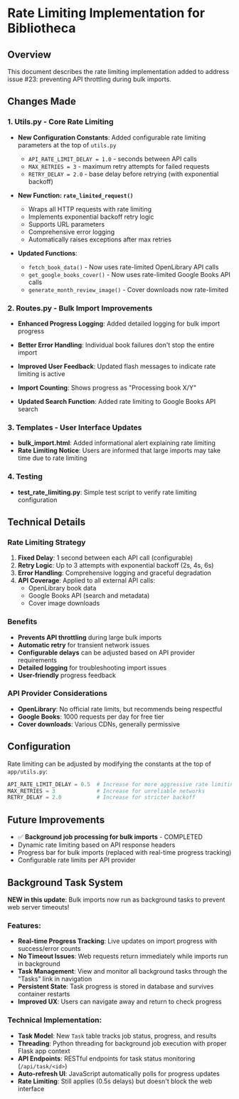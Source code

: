 # Rate Limiting Implementation for Bibliotheca

## Overview
This document describes the rate limiting implementation added to address issue #23: preventing API throttling during bulk imports.

## Changes Made

### 1. Utils.py - Core Rate Limiting
- **New Configuration Constants**: Added configurable rate limiting parameters at the top of `utils.py`
  - `API_RATE_LIMIT_DELAY = 1.0` - seconds between API calls
  - `MAX_RETRIES = 3` - maximum retry attempts for failed requests
  - `RETRY_DELAY = 2.0` - base delay before retrying (with exponential backoff)

- **New Function: `rate_limited_request()`**
  - Wraps all HTTP requests with rate limiting
  - Implements exponential backoff retry logic
  - Supports URL parameters
  - Comprehensive error logging
  - Automatically raises exceptions after max retries

- **Updated Functions**:
  - `fetch_book_data()` - Now uses rate-limited OpenLibrary API calls
  - `get_google_books_cover()` - Now uses rate-limited Google Books API calls
  - `generate_month_review_image()` - Cover downloads now rate-limited

### 2. Routes.py - Bulk Import Improvements
- **Enhanced Progress Logging**: Added detailed logging for bulk import progress
- **Better Error Handling**: Individual book failures don't stop the entire import
- **Improved User Feedback**: Updated flash messages to indicate rate limiting is active
- **Import Counting**: Shows progress as "Processing book X/Y"

- **Updated Search Function**: Added rate limiting to Google Books API search

### 3. Templates - User Interface Updates
- **bulk_import.html**: Added informational alert explaining rate limiting
- **Rate Limiting Notice**: Users are informed that large imports may take time due to rate limiting

### 4. Testing
- **test_rate_limiting.py**: Simple test script to verify rate limiting configuration

## Technical Details

### Rate Limiting Strategy
1. **Fixed Delay**: 1 second between each API call (configurable)
2. **Retry Logic**: Up to 3 attempts with exponential backoff (2s, 4s, 6s)
3. **Error Handling**: Comprehensive logging and graceful degradation
4. **API Coverage**: Applied to all external API calls:
   - OpenLibrary book data
   - Google Books API (search and metadata)
   - Cover image downloads

### Benefits
- **Prevents API throttling** during large bulk imports
- **Automatic retry** for transient network issues
- **Configurable delays** can be adjusted based on API provider requirements
- **Detailed logging** for troubleshooting import issues
- **User-friendly** progress feedback

### API Provider Considerations
- **OpenLibrary**: No official rate limits, but recommends being respectful
- **Google Books**: 1000 requests per day for free tier
- **Cover downloads**: Various CDNs, generally permissive

## Configuration
Rate limiting can be adjusted by modifying the constants at the top of `app/utils.py`:

```python
API_RATE_LIMIT_DELAY = 0.5  # Increase for more aggressive rate limiting (reduced from 1.0s)
MAX_RETRIES = 3             # Increase for unreliable networks
RETRY_DELAY = 2.0           # Increase for stricter backoff
```

## Future Improvements
- ✅ **Background job processing for bulk imports** - COMPLETED 
- Dynamic rate limiting based on API response headers
- Progress bar for bulk imports (replaced with real-time progress tracking)
- Configurable rate limits per API provider

## Background Task System
**NEW in this update**: Bulk imports now run as background tasks to prevent web server timeouts!

### Features:
- **Real-time Progress Tracking**: Live updates on import progress with success/error counts
- **No Timeout Issues**: Web requests return immediately while imports run in background
- **Task Management**: View and monitor all background tasks through the "Tasks" link in navigation
- **Persistent State**: Task progress is stored in database and survives container restarts
- **Improved UX**: Users can navigate away and return to check progress

### Technical Implementation:
- **Task Model**: New `Task` table tracks job status, progress, and results
- **Threading**: Python threading for background job execution with proper Flask app context
- **API Endpoints**: RESTful endpoints for task status monitoring (`/api/task/<id>`)
- **Auto-refresh UI**: JavaScript automatically polls for progress updates
- **Rate Limiting**: Still applies (0.5s delays) but doesn't block the web interface
